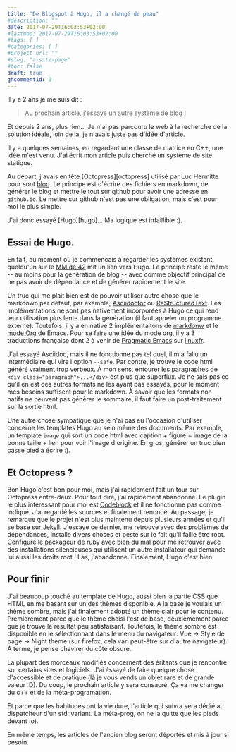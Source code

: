 ```yaml
---
title: "De Blogspot à Hugo, il a changé de peau"
#description: ""
date: 2017-07-29T16:03:53+02:00
#lastmod: 2017-07-29T16:03:53+02:00
#tags: [ ]
#categories: [ ]
#project_url: ""
#slug: "a-site-page"
#toc: false
draft: true
ghcommentid: 0
---
```


Il y a 2 ans je me suis dit :

> Au prochain article, j'essaye un autre système de blog !

Et depuis 2 ans, plus rien... Je n'ai pas parcouru le web à la recherche de la solution idéale, loin de là, je n'avais juste pas d'idée d'article.

Il y a quelques semaines, en regardant une classe de matrice en C++, une idée m'est venu. J'ai écrit mon article puis cherché un système de site statique.

Au départ, j'avais en tête [Octopress][octopress] utilisé par Luc Hermitte pour sont [blog][lmghs_blog]. Le principe est d'écrire des fichiers en markdown, de générer le blog et mettre le tout sur github pour avoir une adresse en `github.io`. Le mettre sur github n'est pas une obligation, mais c'est pour moi le plus simple.

J'ai donc essayé [Hugo][hugo]... Ma logique est infaillible :).

## Essai de Hugo.

En fait, au moment où je commencais à regarder les systèmes existant, quelqu'un sur le [MM de 42][mm42] mit un lien vers Hugo. Le principe reste le même -- au moins pour la génération de blog -- avec comme objectif principal de ne pas avoir de dépendance et de générer rapidement le site.

Un truc qui me plait bien est de pouvoir utiliser autre chose que le markdown par défaut, par exemple, [Asciidoctor][asciidoc] ou [ReStructuredText][reST]. Les implémentations ne sont pas nativement incorporées à Hugo ce qui rend leur utilisation plus lente dans la génération (il faut appeler un programme externe). Toutefois, il y a en native 2 implémentaitons de [markdonw][hugo_content_format] et le [mode Org][org] de Emacs. Pour se faire une idée du mode org, il y a 3 traductions française dont 2 à venir de [Pragmatic Emacs](pragmatic_emacs) sur [linuxfr](linuxfr_org).

J'ai essayé Asciidoc, mais il ne fonctionne pas tel quel, il m'a fallu un intermédiaire qui vire l'option `--safe`. Par contre, je trouve le code html généré vraiment trop verbeux. À mon sens, entourer les paragraphes de `<div class="paragraph">...</div>` est plus que superflux. Je ne sais pas ce qu'il en est des autres formats ne les ayant pas essayés, pour le moment mes besoins suffisent pour le markdown. À savoir que les formats non natifs ne peuvent pas génèrer le sommaire, il faut faire un post-traitement sur la sortie html.

Une autre chose sympatique que je n'ai pas eu l'occasion d'utiliser concerne les templates Hugo au sein même des documents. Par exemple, un template `image` qui sort un code html avec caption + figure + image de la bonne taille + lien pour voir l'image d'origine. En gros, générer un truc bien casse pied à écrire :).

## Et Octopress ?

Bon Hugo c'est bon pour moi, mais j'ai rapidement fait un tour sur Octopress entre-deux. Pour tout dire, j'ai rapidement abandonné. Le plugin le plus interessant pour moi est [Codeblock][octopress_codeblock] et il ne fonctionne pas comme indiqué. J'ai regardé les sources et finalement renoncé. Au passage, je remarque que le projet n'est plus maintenu depuis plusieurs années et qu'il se base sur [Jekyll](Jekyll). J'essaye ce dernier, me retrouve avec des problèmes de dépendances, installe divers choses et peste sur le fait qu'il faille être root. Configure le packageur de ruby avec bien du mal pour me retrouver avec des installations silencieuses qui utilisent un autre installateur qui demande lui aussi les droits root ! Las, j'abandonne. Finalement, Hugo c'est bien.

## Pour finir

J'ai beaucoup touché au template de Hugo, aussi bien la partie CSS que HTML en me basant sur un des thèmes disponible. À la base je voulais un thème sombre, mais j'ai finalement adopté un thème clair pour le contenu. Premièrement parce que le thème choisi l'est de base, deuxièmement parce que je trouve le résultat peu satisfaisant. Toutefois, le thème sombre est disponible en le sélectionnant dans le menu du navigateur: Vue -> Style de page -> Night theme (sur firefox, cela vari peut-être sur d'autre navigateur). À terme, je pense chavirer du côté obsure.

La plupart des morceaux modifiés concernent des éritants que je rencontre sur certains sites et logiciels. J'ai éssayé de faire quelque chose d'accessible et de pratique (là je vous vends un objet rare et de grande valeur :D). Du coup, le prochain article y sera consacré. Ça va me changer du c++ et de la méta-programation.

Et parce que les habitudes ont la vie dure, l'article qui suivra sera dédié au dispatcheur d'un std::variant. La méta-prog, on ne la quitte que les pieds devant :o).

En même temps, les articles de l'ancien blog seront déportés et mis à jour si besoin.



[lmghs_blog]:http://luchermitte.github.io/
[mm42]:https://openclassrooms.com/forum/sujet/groupe-communautaire-groupe-42
[reST]:http://docutils.sourceforge.net/rst.html
[asciidoc]:http://asciidoc.org/
[org]:http://orgmode.org/
[hugo_content_format]:https://gohugo.io/content-management/formats/
[linuxfr_org]:https://linuxfr.org/tags/orgmode/public
[pragmatic_emacs]:http://pragmaticemacs.com/
[octopress_codeblock]:http://octopress.org/docs/plugins/codeblock/
[jekyll]:https://jekyllrb.com/
